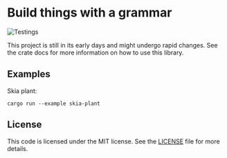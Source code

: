 # Build things with a grammar
![Testings](https://github.com/TheRiver/rusty-grammar/actions/workflows/rust.yml/badge.svg)

This project is still in its early days and might undergo rapid changes. See the crate 
docs for more information on how to use this library.

## Examples

Skia plant:

```shell
cargo run --example skia-plant
```

## License

This code is licensed under the MIT license. See the [LICENSE](https://github.com/TheRiver/rusty-grammar/blob/main/LICENSE)
file for more details.
